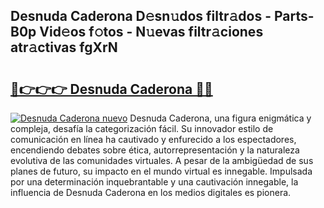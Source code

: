 ## Desnuda Caderona D𝚎sn𝚞dos filtr𝚊dos - Parts-B0p Vid𝚎os f𝚘tos - N𝚞evas filtr𝚊ciones atr𝚊ctivas fgXrN

# <h2><a href="http://mb8z9s.tromn.icu/?c=Desnuda+Caderona">🔗👉👉👉 Desnuda Caderona 🔗🔗</a></h2>

[![Desnuda Caderona nuevo](https://i.imgur.com/pEAQMta.gif)](http://mb8z9s.tromn.icu/?c=Desnuda+Caderona)
Desnuda Caderona, una figura enigmática y compleja, desafía la categorización fácil. Su innovador estilo de comunicación en línea ha cautivado y enfurecido a los espectadores, encendiendo debates sobre ética, autorrepresentación y la naturaleza evolutiva de las comunidades virtuales. A pesar de la ambigüedad de sus planes de futuro, su impacto en el mundo virtual es innegable. Impulsada por una determinación inquebrantable y una cautivación innegable, la influencia de Desnuda Caderona en los medios digitales es pionera.
